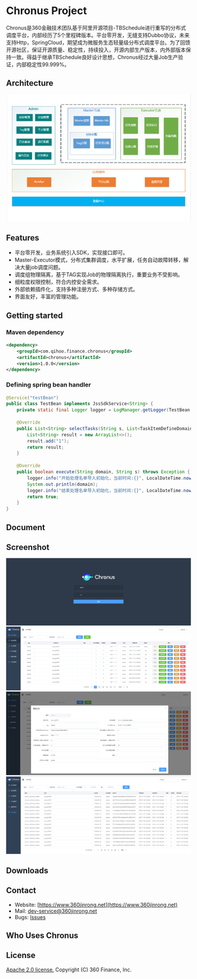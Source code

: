 # Chronus Project

Chronus是360金融技术团队基于阿里开源项目-TBSchedule进行重写的分布式调度平台，内部经历了5个里程碑版本。平台零开发，无缝支持Dubbo协议，未来支持Http，SpringCloud，期望成为微服务生态轻量级分布式调度平台。为了回馈开源社区，保证开源质量、稳定性，持续投入，开源内部生产版本，内外部版本保持一致。得益于继承TBSchedule良好设计思想，Chronus经过大量Job生产验证，内部稳定性99.999%。
                                                                       
## Architecture

![Architecture](doc/images/architecture.png)

## Features

* 平台零开发，业务系统引入SDK，实现接口即可。 
* Master-Executor模式，分布式集群调度，水平扩展，任务自动故障转移，解决大量job调度问题。
* 调度组物理隔离，基于TAG实现Job的物理隔离执行，重要业务不受影响。
* 细粒度权限控制，符合内控安全需求。
* 外部依赖插件化，支持多种注册方式、多种存储方式。
* 界面友好，丰富的管理功能。

## Getting started

### Maven dependency

```xml
<dependency>
    <groupId>com.qihoo.finance.chronus</groupId>
    <artifactId>chronus</artifactId>
    <version>1.0.0</version>
</dependency>
```

### Defining spring bean handler

```java
@Service("testBean")
public class TestBean implements JssSdkService<String> {
    private static final Logger logger = LogManager.getLogger(TestBean.class);
    
    @Override
    public List<String> selectTasks(String s, List<TaskItemDefineDomain> list, int i1) throws Exception {
        List<String> result = new ArrayList<>();
        result.add("1");
        return result;
    }

    @Override
    public boolean execute(String domain, String s) throws Exception {
        logger.info("开始处理名单导入初始化，当前时间:{}", LocalDateTime.now());
        System.out.println(domain);
        logger.info("结束处理名单导入初始化，当前时间:{}", LocalDateTime.now());
        return true;
    }
}
```

## Document

## Screenshot
![login_screenshot](doc/images/login_screenshot.png)
![task_list_screenshot](doc/images/task_list_screenshot.png)
![task_edit_screenshot](doc/images/task_edit_screenshot.png)
![log_list_screenshot](doc/images/log_list_screenshot.png)
 

## Downloads

## Contact

* Website: [https://www.360jinrong.net](https://www.360jinrong.net)
* Mail: [dev-service@360jinrong.net](dev-service@360jinrong.net)
* Bugs: [Issues](https://github.com/360jinrong/Chronus/issues/new?template=chronus-issue-report-template.md)

## Who Uses Chronus

## License

[Apache 2.0 license.](/LICENSE) Copyright (C) 360 Finance, Inc.
